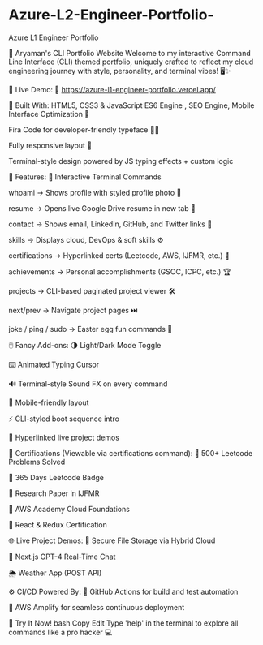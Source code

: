 # Azure-L2-Engineer-Portfolio-
Azure L1 Engineer Portfolio 

🚀 Aryaman's CLI Portfolio Website
Welcome to my interactive Command Line Interface (CLI) themed portfolio, uniquely crafted to reflect my cloud engineering journey with style, personality, and terminal vibes! 🖥️✨

🌟 Live Demo:
🔗 https://azure-l1-engineer-portfolio.vercel.app/

🔧 Built With:
HTML5, CSS3 & JavaScript ES6 Engine , SEO Engine, Mobile Interface Optimization 🧩

Fira Code for developer-friendly typeface 👨‍💻

Fully responsive layout 📱

Terminal-style design powered by JS typing effects + custom logic

🎯 Features:
🧠 Interactive Terminal Commands

whoami → Shows profile with styled profile photo 👤

resume → Opens live Google Drive resume in new tab 📄

contact → Shows email, LinkedIn, GitHub, and Twitter links 💼

skills → Displays cloud, DevOps & soft skills ⚙️

certifications → Hyperlinked certs (Leetcode, AWS, IJFMR, etc.) 🏅

achievements → Personal accomplishments (GSOC, ICPC, etc.) 🏆

projects → CLI-based paginated project viewer 🛠️

next/prev → Navigate project pages ⏭️

joke / ping / sudo → Easter egg fun commands 🎉

🖱️ Fancy Add-ons:
🌗 Light/Dark Mode Toggle

⌨️ Animated Typing Cursor

🔊 Terminal-style Sound FX on every command

📱 Mobile-friendly layout

⚡️ CLI-styled boot sequence intro

📎 Hyperlinked live project demos

🔗 Certifications (Viewable via certifications command):
📄 500+ Leetcode Problems Solved

📄 365 Days Leetcode Badge

📄 Research Paper in IJFMR

📄 AWS Academy Cloud Foundations

📄 React & Redux Certification

🌐 Live Project Demos:
🔐 Secure File Storage via Hybrid Cloud

💬 Next.js GPT-4 Real-Time Chat

🌦️ Weather App (POST API)

⚙️ CI/CD Powered By:
🧬 GitHub Actions for build and test automation

🚀 AWS Amplify for seamless continuous deployment

🧪 Try It Now!
bash
Copy
Edit
Type 'help' in the terminal to explore all commands like a pro hacker 💻
